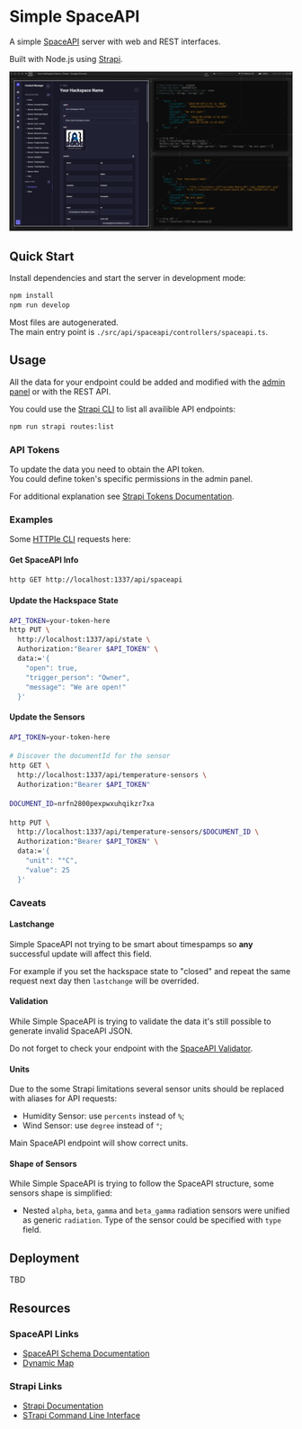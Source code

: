 # Simple SpaceAPI

A simple [SpaceAPI](https://spaceapi.io/) server with web and REST interfaces.

Built with Node.js using [Strapi](https://github.com/strapi/strapi).

![Screenshot](/docs/images/Screenshot.png?raw=true)

## Quick Start

Install dependencies and start the server in development mode:

```sh
npm install
npm run develop
```

Most files are autogenerated.<br>
The main entry point is `./src/api/spaceapi/controllers/spaceapi.ts`.

## Usage

All the data for your endpoint could be added and modified
with the [admin panel](http://localhost:1337/admin)
or with the REST API.

You could use the [Strapi CLI](https://docs.strapi.io/cms/cli)
to list all availible API endpoints:

```sh
npm run strapi routes:list
```

### API Tokens

To update the data you need to obtain the API token.<br>
You could define token's specific permissions in the admin panel.

For additional explanation see
[Strapi Tokens Documentation](https://docs.strapi.io/cms/features/api-tokens).

### Examples

Some [HTTPIe CLI](https://httpie.io/cli) requests here:

#### Get SpaceAPI Info

```sh
http GET http://localhost:1337/api/spaceapi
```

#### Update the Hackspace State

```sh
API_TOKEN=your-token-here
http PUT \
  http://localhost:1337/api/state \
  Authorization:"Bearer $API_TOKEN" \
  data:='{
    "open": true,
    "trigger_person": "Owner",
    "message": "We are open!"
  }'
```

#### Update the Sensors

```sh
API_TOKEN=your-token-here

# Discover the documentId for the sensor
http GET \
  http://localhost:1337/api/temperature-sensors \
  Authorization:"Bearer $API_TOKEN"

DOCUMENT_ID=nrfn2800pexpwxuhqikzr7xa

http PUT \
  http://localhost:1337/api/temperature-sensors/$DOCUMENT_ID \
  Authorization:"Bearer $API_TOKEN" \
  data:='{
    "unit": "°C",
    "value": 25
  }'
```

### Caveats

#### Lastchange

Simple SpaceAPI not trying to be smart about timespamps
so **any** successful update will affect this field.

For example if you set the hackspace state to "closed"
and repeat the same request next day
then `lastchange` will be overrided.

#### Validation

While Simple SpaceAPI is trying to validate the data
it's still possible to generate invalid SpaceAPI JSON.

Do not forget to check your endpoint with the
[SpaceAPI Validator](https://spaceapi.io/validator/).

#### Units

Due to the some Strapi limitations
several sensor units should be replaced with aliases for API requests:

- Humidity Sensor: use `percents` instead of `%`;
- Wind Sensor: use `degree` instead of `°`;

Main SpaceAPI endpoint will show correct units.

#### Shape of Sensors

While Simple SpaceAPI is trying to follow the SpaceAPI structure,
some sensors shape is simplified:

- Nested `alpha`, `beta`, `gamma` and `beta_gamma` radiation sensors
  were unified as generic `radiation`.
  Type of the sensor could be specified with `type` field.

## Deployment

TBD

## Resources

### SpaceAPI Links

- [SpaceAPI Schema Documentation](https://spaceapi.io/docs/)
- [Dynamic Map](https://mapall.space/)

### Strapi Links

- [Strapi Documentation](https://docs.strapi.io)
- [STrapi Command Line Interface](https://docs.strapi.io/dev-docs/cli)
